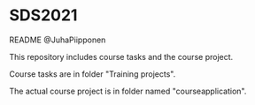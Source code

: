 # SDS2021


README @JuhaPiipponen

This repository includes course tasks and the course project.

Course tasks are in folder "Training projects".

The actual course project is in folder named "courseapplication".